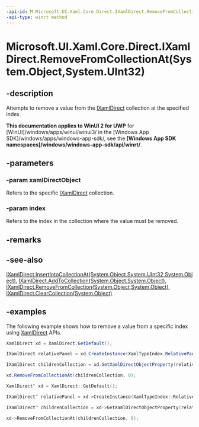 ```yaml
---
-api-id: M:Microsoft.UI.Xaml.Core.Direct.IXamlDirect.RemoveFromCollectionAt(System.Object,System.UInt32)
-api-type: winrt method
---
```


# Microsoft.UI.Xaml.Core.Direct.IXamlDirect.RemoveFromCollectionAt(System.Object,System.UInt32)

<!--
public void RemoveFromCollectionAt (object xamlDirectObject, uint index);
-->

## -description

Attempts to remove a value from the [IXamlDirect](ixamldirect.md) collection at the specified index.

**This documentation applies to WinUI 2 for UWP** for [WinUI]/windows/apps/winui/winui3/ in the [Windows App SDK]/windows/apps/windows-app-sdk/, see the **[Windows App SDK namespaces]/windows/windows-app-sdk/api/winrt/**.

## -parameters

### -param xamlDirectObject

Refers to the specific [IXamlDirect](ixamldirect.md) collection.

### -param index

Refers to the index in the collection where the value must be removed.

## -remarks

## -see-also

[IXamlDirect.InsertIntoCollectionAt(System.Object,System.UInt32,System.Object)](ixamldirect_insertintocollectionat_1006192088.md), [IXamlDirect.AddToCollection(System.Object,System.Object)](ixamldirect_addtocollection_1533490820.md), [IXamlDirect.RemoveFromCollection(System.Object,System.Object)](ixamldirect_removefromcollection_2015158471.md), [IXamlDirect.ClearCollection(System.Object)](ixamldirect_clearcollection_1351804274.md)

## -examples

The following example shows how to remove a value from a specific index using [XamlDirect](xamldirect.md) APIs.

```C#
XamlDirect xd = XamlDirect.GetDefault();

IXamlDirect relativePanel = xd.CreateInstance(XamlTypeIndex.RelativePanel);

IXamlDirect childrenCollection = xd.GetXamlDirectObjectProperty(relativePanel, XamlPropertyIndex.Panel_Children);

xd.RemoveFromCollectionAt(childrenCollection, 0);
```

```CPP
XamlDirect^ xd = XamlDirect::GetDefault();

IXamlDirect^ relativePanel = xd->CreateInstance(XamlTypeIndex::RelativePanel);

IXamlDirect^ childrenCollection = xd->GetXamlDirectObjectProperty(relativePanel, XamlPropertyIndex::Panel_Children);

xd->RemoveFromCollectionAt(childrenCollection, 0);
```
